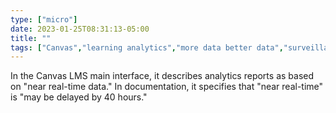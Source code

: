 ```yaml
---
type: ["micro"]
date: 2023-01-25T08:31:13-05:00
title: ""
tags: ["Canvas","learning analytics","more data better data","surveillance","privacy"]
---
```

In the Canvas LMS main interface, it describes analytics reports as based on "near real-time data." In documentation, it specifies that "near real-time" is "may be delayed by 40 hours."
